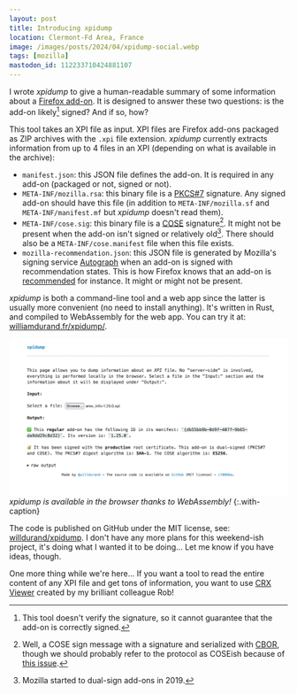 ```yaml
---
layout: post
title: Introducing xpidump
location: Clermont-Fd Area, France
image: /images/posts/2024/04/xpidump-social.webp
tags: [mozilla]
mastodon_id: 112233710424881107
---
```


I wrote _xpidump_ to give a human-readable summary of some information about a
[Firefox add-on][]. It is designed to answer these two questions: is the add-on
likely[^1] signed? And if so, how?

[^1]: This tool doesn't verify the signature, so it cannot guarantee that the
      add-on is correctly signed.

This tool takes an XPI file as input. XPI files are Firefox add-ons packaged
as ZIP archives with the `.xpi` file extension. _xpidump_ currently extracts
information from up to 4 files in an XPI (depending on what is available in the
archive):

- `manifest.json`: this JSON file defines the add-on. It is required in any
  add-on (packaged or not, signed or not).
- `META-INF/mozilla.rsa`: this binary file is a [PKCS#7][] signature. Any signed
  add-on should have this file (in addition to `META-INF/mozilla.sf` and
  `META-INF/manifest.mf` but _xpidump_ doesn't read them).
- `META-INF/cose.sig`: this binary file is a [COSE][] signature[^2]. It might
  not be present when the add-on isn't signed or relatively old[^3]. There
  should also be a `META-INF/cose.manifest` file when this file exists.
- `mozilla-recommendation.json`: this JSON file is generated by Mozilla's
  signing service [Autograph][] when an add-on is signed with recommendation
  states. This is how Firefox knows that an add-on is [recommended][] for
  instance. It might or might not be present.

[^2]: Well, a COSE sign message with a signature and serialized with [CBOR][],
      though we should probably refer to the protocol as COSEish because of
      [this issue](https://github.com/franziskuskiefer/cose-rust/issues/60).

[^3]: Mozilla started to dual-sign add-ons in 2019.

_xpidump_ is both a command-line tool and a web app since the latter is usually
more convenient (no need to install anything). It's written in Rust, and
compiled to WebAssembly for the web app. You can try it at:
[williamdurand.fr/xpidump/](https://williamdurand.fr/xpidump/).

![](/images/posts/2024/04/xpidump.webp)
_xpidump is available in the browser thanks to WebAssembly!_
{:.with-caption}

The code is published on GitHub under the MIT license, see:
[willdurand/xpidump](https://github.com/willdurand/xpidump/). I don't have any
more plans for this weekend-ish project, it's doing what I wanted it to be
doing... Let me know if you have ideas, though.

One more thing while we're here... If you want a tool to read the entire content
of any XPI file and get tons of information, you want to use [CRX Viewer][]
created by my brilliant colleague Rob!

[autograph]: https://github.com/mozilla-services/autograph
[cbor]: https://datatracker.ietf.org/doc/html/rfc7049
[cose]: https://datatracker.ietf.org/doc/html/rfc8152
[crx viewer]: https://robwu.nl/crxviewer/
[firefox add-on]: https://addons.mozilla.org/firefox/
[pkcs#7]: https://tools.ietf.org/html/rfc2315
[recommended]: https://support.mozilla.org/en-US/kb/recommended-extensions-program
